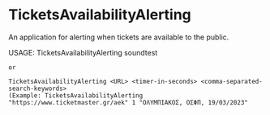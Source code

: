 # TicketsAvailabilityAlerting
An application for alerting when tickets are available to the public.


USAGE: 
	TicketsAvailabilityAlerting soundtest
    
    or

	TicketsAvailabilityAlerting <URL> <timer-in-seconds> <comma-separated-search-keywords>
    (Example: TicketsAvailabilityAlerting "https://www.ticketmaster.gr/aek" 1 "ΟΛΥΜΠΙΑΚΟΣ, ΟΣΦΠ, 19/03/2023"